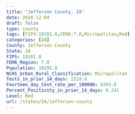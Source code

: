 ```yaml
---
title: "Jefferson County, IA"
date: 2020-12-04
draft: false
type: county
tags: [FIPS:19101.0,FEMA:7.0,Micropolitan,Red]
categories: [IA]
County: Jefferson County
State: IA
FIPS: 19101.0
FEMA_Region: 7.0
Population: 18295.0
NCHS_Urban_Rural_Classification: Micropolitan
Tests_in_prior_14_days: 1519.0
Fourteen_day_test_rate_per_100000: 8303.0
Percent_Positivity_in_prior_14_days: 0.241
Level: Red
url: /states/IA/jefferson-county
---
```



